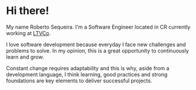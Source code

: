 # Hi there!

My name Roberto Sequeira. I'm a Software Engineer located in CR currently working at [LTVCo](https://github.com/ltvco).

I love software development because everyday I face new challenges and problems to solve. In my opinion, this is a great opportunity to continuously learn and grow.

Constant change requires adaptability and this is why, aside from a development language, I think learning, good practices and strong foundations are key elements to deliver successful projects.
